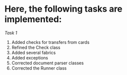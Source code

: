 # Here, the following tasks are implemented:

*Task 1*

1. Added checks for transfers from cards
2. Refined the Check class
3. Added several fabrics
4. Added exceptions
5. Corrected document parser classes
6. Corrected the Runner class
